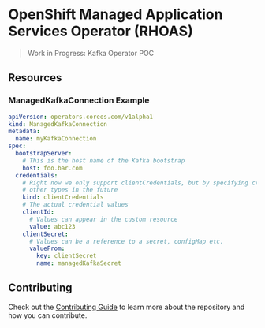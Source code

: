 # OpenShift Managed Application Services Operator (RHOAS)

> Work in Progress: Kafka Operator POC

## Resources

### ManagedKafkaConnection Example

```yaml
apiVersion: operators.coreos.com/v1alpha1
kind: ManagedKafkaConnection
metadata:
  name: myKafkaConnection
spec:
  bootstrapServer:
    # This is the host name of the Kafka bootstrap
    host: foo.bar.com
  credentials:
    # Right now we only support clientCredentials, but by specifying credentials kind we allow ourselves to specify 
    # other types in the future
    kind: clientCredentials
    # The actual credential values 
    clientId:
      # Values can appear in the custom resource
      value: abc123
    clientSecret:
      # Values can be a reference to a secret, configMap etc.
      valueFrom:
        key: clientSecret
        name: managedKafkaSecret
```

## Contributing

Check out the [Contributing Guide](./CONTRIBUTING.md) to learn more about the repository and how you can contribute.
